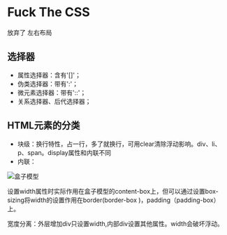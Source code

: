 # Fuck **The** CSS

放弃了 左右布局 

## 选择器

- 属性选择器：含有'[]'；
- 伪类选择器：带有':'；
- 微元素选择器：带有'::'；
- 关系选择器、后代选择器；

## HTML元素的分类

- 块级：换行特性，占一行，多了就换行，可用clear清除浮动影响。div、li、p、span。display属性和内联不同
- 内联：

![盒子模型](box-model.png)

设置width属性时实际作用在盒子模型的content-box上，但可以通过设置box-sizing将width的设置作用在border(border-box )，padding（padding-box）上。

宽度分离：外层增加div只设置width,内部div设置其他属性。width会破坏浮动。